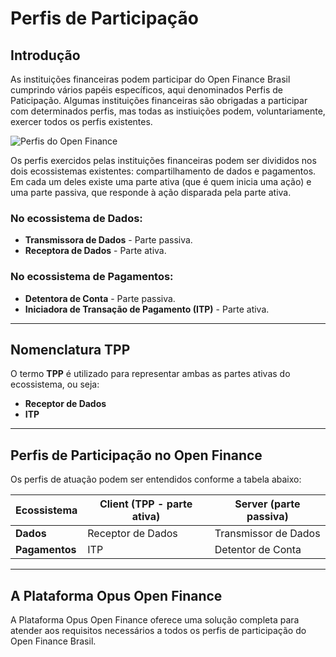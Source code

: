 # Perfis de Participação

## Introdução

As instituições financeiras podem participar do Open Finance Brasil cumprindo vários papéis específicos, aqui denominados Perfis de Paticipação. Algumas instituições financeiras são obrigadas a participar com determinados perfis, mas todas as instiuições podem, voluntariamente, exercer todos os perfis existentes.

![Perfis do Open Finance](./images/Perfis_OF.png)

Os perfis exercidos pelas instituições financeiras podem ser divididos nos dois ecossistemas existentes: compartilhamento de dados e pagamentos. Em cada um deles existe uma parte ativa (que é quem inicia uma ação) e uma parte passiva, que responde à ação disparada pela parte ativa.

### No ecossistema de Dados:
- **Transmissora de Dados** - Parte passiva.
- **Receptora de Dados** - Parte ativa.

### No ecossistema de Pagamentos:
- **Detentora de Conta** - Parte passiva.
- **Iniciadora de Transação de Pagamento (ITP)** - Parte ativa.

---

## Nomenclatura TPP

O termo **TPP** é utilizado para representar ambas as partes ativas do ecossistema, ou seja:
- **Receptor de Dados**
- **ITP**

---

## Perfis de Participação no Open Finance

Os perfis de atuação podem ser entendidos conforme a tabela abaixo:

| **Ecossistema** | **Client (TPP - parte ativa)** | **Server (parte passiva)** |
|------------------|--------------------------------|-----------------------------|
| **Dados**        | Receptor de Dados             | Transmissor de Dados        |
| **Pagamentos**   | ITP                           | Detentor de Conta           |

---

## A Plataforma Opus Open Finance

A Plataforma Opus Open Finance oferece uma solução completa para atender aos requisitos necessários a todos os perfis de participação do Open Finance Brasil.